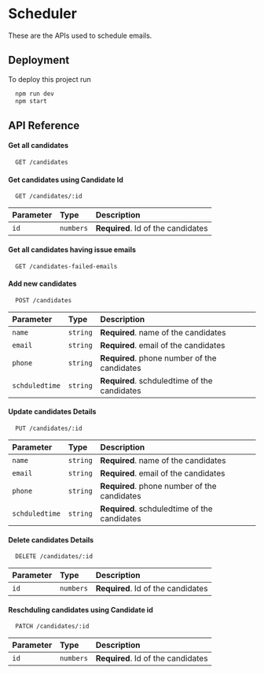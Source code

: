 
# Scheduler

These are the APIs used to schedule emails.

## Deployment

To deploy this project run

```bash
  npm run dev
  npm start
```


## API Reference

#### Get all candidates

```http
  GET /candidates
```

#### Get candidates using Candidate Id

```http
  GET /candidates/:id
```

| Parameter | Type     | Description                       |
| :-------- | :------- | :-------------------------------- |
| `id`      | `numbers` | **Required**. Id of the candidates |

#### Get all candidates having issue emails

```http
  GET /candidates-failed-emails
```

#### Add new candidates


```http
  POST /candidates
```


| Parameter | Type     | Description                       |
| :-------- | :------- | :-------------------------------- |
| `name`      | `string` | **Required**. name of the candidates |
| `email`      | `string` | **Required**. email of the candidates |
| `phone`      | `string` | **Required**. phone number of the candidates |
| `schduledtime`| `string` | **Required**. schduledtime of the candidates |

#### Update  candidates Details

```http
  PUT /candidates/:id
```

| Parameter | Type     | Description                       |
| :-------- | :------- | :-------------------------------- |
| `name`      | `string` | **Required**. name of the candidates |
| `email`      | `string` | **Required**. email of the candidates |
| `phone`      | `string` | **Required**. phone number of the candidates |
| `schduledtime`| `string` | **Required**. schduledtime of the candidates |


#### Delete candidates Details


```http
  DELETE /candidates/:id
```

| Parameter | Type     | Description                       |
| :-------- | :------- | :-------------------------------- |
| `id`      | `numbers` | **Required**. Id of the candidates |



#### Reschduling candidates using Candidate id


```http
  PATCH /candidates/:id
```

| Parameter | Type     | Description                       |
| :-------- | :------- | :-------------------------------- |
| `id`      | `numbers` | **Required**. Id of the candidates |


